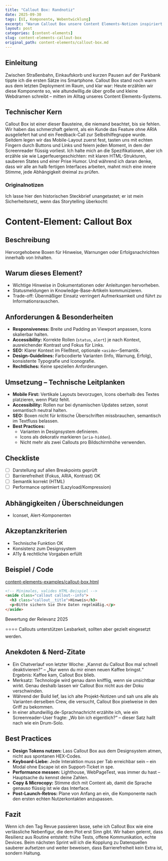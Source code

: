 ```yaml
---
title: "Callout Box: Randnotiz"
date: 2025-09-30
tags: [UI, Komponente, Webentwicklung]
excerpt: "Warum Callout Box unsere Content Elements-Notizen inspiriert."
layout: post
categories: [content-elements]
slug: content-elements-callout-box
original_path: content-elements/callout-box.md
---
```


## Einleitung
Zwischen Straßenbahn, Einkaufskorb und kurzen Pausen auf der Parkbank tippte ich die ersten Sätze ins Smartphone. Callout Box stand noch warm aus dem letzten Deployment im Raum, und klar war: Heute erzählen wir diese Komponente so, wie altundwillig.de über große und kleine Webdramen schreibt – mitten im Alltag unseres Content Elements-Systems.

## Technischer Kern
Callout Box ist einer dieser Bausteine, die niemand beachtet, bis sie fehlen. Wir haben das schmerzhaft gelernt, als ein Kunde das Feature ohne ARIA ausgeliefert hat und ein Feedback-Call zur Selbsthilfegruppe wurde. Seitdem legen wir das Mobile-Layout zuerst fest, tasten uns mit echten Fingern durch Buttons und Links und feiern jeden Moment, in dem der Screenreader flüssig vorliest. Ich halte mich an die Spezifikationen, aber ich erzähle sie wie Lagerfeuergeschichten: mit klaren HTML-Strukturen, sauberen States und einer Prise Humor. Und während ich daran denke, dass wir alle an halb fertigen Interfaces arbeiten, mahnt mich eine innere Stimme, jede Abhängigkeit dreimal zu prüfen.

### Originalnotizen
Ich lasse hier den historischen Steckbrief unangetastet; er ist mein Sicherheitsnetz, wenn das Storytelling überkocht:
# Content-Element: Callout Box

## Beschreibung
Hervorgehobene Boxen für Hinweise, Warnungen oder Erfolgsnachrichten innerhalb von Inhalten.

## Warum dieses Element?
- Wichtige Hinweise in Dokumentationen oder Anleitungen hervorheben.
- Statusmeldungen in Knowledge-Base-Artikeln kommunizieren.
- Trade-off: Übermäßiger Einsatz verringert Aufmerksamkeit und führt zu Informationsrauschen.

## Anforderungen & Besonderheiten
- **Responsiveness:** Breite und Padding an Viewport anpassen, Icons skalierbar halten.
- **Accessibility:** Korrekte Rollen (`status`, `alert`) je nach Kontext, ausreichender Kontrast und Fokus für Links.
- **SEO:** Klarer Kontext im Fließtext, optionale `<aside>`-Semantik.
- **Design-Guidelines:** Farbcodierte Varianten (Info, Warnung, Erfolg), konsistente Typografie und Iconografie.
- **Rechtliches:** Keine speziellen Anforderungen.

## Umsetzung – Technische Leitplanken
- **Mobile First:** Vertikale Layouts bevorzugen, Icons oberhalb des Textes platzieren, wenn Platz fehlt.
- **Accessibility:** Rollen nur bei dynamischen Updates setzen, sonst semantisch neutral halten.
- **SEO:** Boxen nicht für kritische Überschriften missbrauchen, semantisch im Textfluss belassen.
- **Best Practices:**
  - Varianten in Designsystem definieren.
  - Icons als dekorativ markieren (`aria-hidden`).
  - Nicht mehr als zwei Callouts pro Bildschirmhöhe verwenden.

## Checkliste
- [ ] Darstellung auf allen Breakpoints geprüft
- [ ] Barrierefreiheit (Fokus, ARIA, Kontrast) OK
- [ ] Semantik korrekt (HTML)
- [ ] Performance optimiert (Lazyload/Kompression)

## Abhängigkeiten / Überschneidungen
- Iconset, Alert-Komponenten

## Akzeptanzkriterien
- Technische Funktion OK
- Konsistenz zum Designsystem
- A11y & rechtliche Vorgaben erfüllt

## Beispiel / Code
[content-elements-examples/callout-box.html](../content-elements-examples/callout-box.html)

```html
<!-- Minimales, valides HTML-Beispiel -->
<aside class="callout callout--info">
  <h3 class="callout__title">Hinweis</h3>
  <p>Bitte sichern Sie Ihre Daten regelmäßig.</p>
</aside>
```

Bewertung der Relevanz 2025

⭐⭐⭐⭐ Callouts unterstützen Lesbarkeit, sollten aber gezielt eingesetzt werden.

## Anekdoten & Nerd-Zitate
- Ein Chatverlauf von letzter Woche: „Kannst du Callout Box mal schnell deaktivieren?“ – „Nur wenn du mir einen neuen Kaffee bringst.“ Ergebnis: Kaffee kam, Callout Box blieb.
- Merksatz: Technologie wird genau dann knifflig, wenn sie unsichtbar wirkt. Genau deshalb lassen wir Callout Box nicht aus der Doku verschwinden.
- Während der Build lief, las ich alte Projekt-Notizen und sah uns alle als Varianten derselben Crew, die versucht, Callout Box pixelweise in den Griff zu bekommen.
- In einer altundwillig.de-Sprachnachricht erzählte ich, wie ein Screenreader-User fragte: „Wo bin ich eigentlich?“ – dieser Satz hallt nach wie ein Drum-Solo.

## Best Practices
- **Design Tokens nutzen:** Lass Callout Box aus dem Designsystem atmen, nicht aus spontanen HEX-Codes.
- **Keyboard-Liebe:** Jede Interaktion muss per Tab erreichbar sein – ein Modal ohne Escape ist ein Support-Ticket in spe.
- **Performance messen:** Lighthouse, WebPageTest, was immer du hast – Hauptsache du kennst deine Zahlen.
- **Copy & Microcopy:** Stimme dich mit Content ab, damit die Sprache genauso flüssig ist wie das Interface.
- **Post-Launch-Retros:** Plane von Anfang an ein, die Komponente nach den ersten echten Nutzerkontakten anzupassen.

## Fazit
Wenn ich den Tag Revue passieren lasse, sehe ich Callout Box wie eine verlässliche Nebenfigur, die dem Plot erst Sinn gibt. Wir haben gelernt, dass Resilienz aus Routine entsteht: frühe Tests, offene Kommunikation, echte Devices. Beim nächsten Sprint will ich die Kopplung zu Datenquellen sauberer aufsetzen und weiter beweisen, dass Barrierefreiheit kein Extra ist, sondern Haltung.
